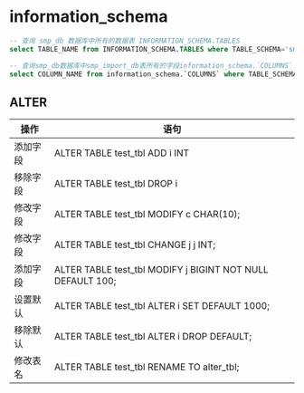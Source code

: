 # information_schema

```sql
-- 查询 smp_db 数据库中所有的数据表 INFORMATION_SCHEMA.TABLES
select TABLE_NAME from INFORMATION_SCHEMA.TABLES where TABLE_SCHEMA='smp_db'

-- 查询smp_db数据库中smp_import_db表所有的字段information_schema.`COLUMNS`
select COLUMN_NAME from information_schema.`COLUMNS` where TABLE_SCHEMA='smp_db' and TABLE_NAME='smp_import_db'
```


## ALTER

操作 | 语句
-|-
添加字段 | ALTER TABLE test_tbl ADD i INT
移除字段 | ALTER TABLE test_tbl DROP i
修改字段 | ALTER TABLE test_tbl MODIFY c CHAR(10);
修改字段 | ALTER TABLE test_tbl CHANGE j j INT;
添加字段 | ALTER TABLE test_tbl MODIFY j BIGINT NOT NULL DEFAULT 100;
设置默认 | ALTER TABLE test_tbl ALTER i SET DEFAULT 1000;
移除默认 | ALTER TABLE test_tbl ALTER i DROP DEFAULT;
修改表名 | ALTER TABLE test_tbl RENAME TO alter_tbl;
